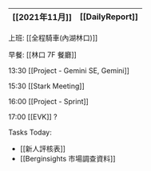 [[2021年11月]]|[[DailyReport]]
---|---

上班: [[全程騎車(內湖林口)]]

早餐: [[林口 7F 餐廳]]

13:30 [[Project - Gemini SE, Gemini]]

15:30 [[Stark Meeting]]

16:00 [[Project - Sprint]]

17:00 [[EVK]] ?

Tasks Today:
- [[新人評核表]]
- [[Berginsights 市場調查資料]]


